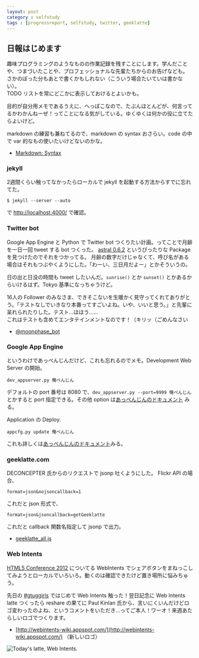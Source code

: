 ```yaml
---
layout: post
category : selfstudy
tags : [progressreport, selfstudy, twitter, geeklatte]
---
```

## 日報はじめます

趣味プログラミングのようなものの作業記録を残すことにします。学んだことや、つまづいたことや、プロフェッショナルな先輩たちからのお告げなども。  
さかのぼった分もあとで書くかもしれない（こういう場合たいていは書かない）。  
TODO リストを常にどこかに表示しておけるとよいかも。

目的が自分用メモであるうえに、へっぽこなので、たぶんほとんどが、何言ってるかわかんねーぜ！ってことになる気がしている。ゆくゆくは何かの役に立てたらよいけど。

markdown の練習も兼ねてるので、markdown の syntax おさらい。code の中で var 的なもの使いたいけどないのかな。

* [Markdown: Syntax](http://daringfireball.net/projects/markdown/syntax)

### jekyll

2週間くらい触ってなかったらローカルで jekyll を起動する方法からすでに忘れてた。

	$ jekyll --server --auto

で [http://localhost:4000/](http://localhost:4000/) で確認。

### Twitter bot
Google App Engine と Python で Twitter bot つくりたい計画。ってことで月齢を一日一回 tweet する bot つくった。
[astral 0.6.2](http://pypi.python.org/pypi/astral/) というぴったりな Package を見つけたのでそれをつかってる。
月齢の数字だけじゃなくて、呼び名がある場合はそれもつぶやくようにした。「わーい、三日月だよー」とかそういうの。

日の出と日没の時間も tweet したいんだ。`sunrise()` とか `sunset()` とかあるからいけるはず。Tokyo 基準になっちゃうけど。

16人の Follower のみなさま、できそこないを生暖かく見守ってくれてありがとう。「テストなしでいきなり本番ってすごいよね。いや、いいと思う。」と先輩に呆れられたりした。テスト…ほほう……  
これはテストも含めてエンタテインメントなのです！（キリッ（ごめんなさい

* [@moonphase_bot](https://twitter.com/moonphase_bot)

### Google App Engine

というわけであっぺんじんだけど、これも忘れるのでメモ。Development Web Server の開始。

	dev_appserver.py 俺ぺんじん

デフォルトの port 番号は 8080 で、`dev_appserver.py --port=9999 俺ぺんじん` とかすると port 指定できる。その他 option は[あっぺんじんのドキュメント](https://developers.google.com/appengine/docs/python/tools/devserver?hl=en) みる。

Application の Deploy.

	appcfg.py update 俺ぺんじん

これも詳しくは[あっぺんじんのドキュメント](https://developers.google.com/appengine/docs/python/tools/uploadinganapp?hl=en)みる。


### geeklatte.com
DECONCEPTER 氏からのリクエストで jsonp 吐くようにした。 
Flickr API の場合、

	format=json&nojsoncallback=1

これだと json 形式で、

	format=json&jsoncallback=getGeeklatte

これだと callback 関数名指定して jsonp で出力。

* [geeklatte_all.js](http://geeklatte.com/geeklatte_all.js)

### Web Intents
[HTML5 Conference 2012](http://events.html5j.org/conference/2012/09/) についてる WebIntents でシェアボタンをまねっこしてみようとローカルでいろいろ。動くのは確認できたけど置き場所に悩みちゅう。

先日の [#gtuggirls](https://docs.google.com/document/d/1yrznHMMLilPQEQio64EI9Mbqj2SCj_ZiSlRGfisR-K0/edit) ではじめて Web Intents 触った！翌日記念に Web Intents latte つくったら reshare の果てに Paul Kinlan 氏から、言いにくいんだけどロゴ変わったのよね、というコメントをいただき…ってご本人！ワーオ！来週あたらしいロゴでつくります。

* [http://webintents-wiki.appspot.com/](http://webintents-wiki.appspot.com/) （新しいロゴ）

![Today's latte, Web Intents.](http://farm9.staticflickr.com/8046/8098765939_3ffa1b2959_z.jpg)

